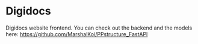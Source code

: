 # Digidocs
Digidocs website frontend.
You can check out the backend and the models here: https://github.com/MarshalKoi/PPstructure_FastAPI
